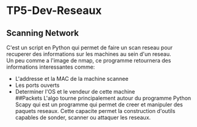 # TP5-Dev-Reseaux
## Scanning Network
C'est un script en Python qui permet de faire un scan reseau pour recuperer des informations sur les machines
au sein d'un reseau.   
Un peu comme a l'image de nmap, ce programme retournera des informations interessantes comme:
- L'addresse et la MAC de la machine scannee
- Les ports ouverts
- Determiner l'OS et le vendeur de cette machine   
##Packets
L'algo tourne principalement autour du programme Python Scapy qui est un programme qui permet de creer et 
manipuler des paquets reseaux. Cette capacite permet la construction d'outils capables de sonder, scanner ou attaquer
les reseaux. 
  
